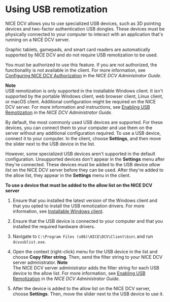 # Using USB remotization<a name="using-usb"></a>

NICE DCV allows you to use specialized USB devices, such as 3D pointing devices and two\-factor authentication USB dongles\. These devices must be physically connected to your computer to interact with an application that's running on a NICE DCV server\.

Graphic tablets, gamepads, and smart card readers are automatically supported by NICE DCV and do not require USB remotization to be used\.

You must be authorized to use this feature\. If you are not authorized, the functionality is not available in the client\. For more information, see [Configuring NICE DCV Authorization](https://docs.aws.amazon.com/dcv/latest/adminguide/security-authorization.html) in the *NICE DCV Administrator Guide*\.

**Note**  
USB remotization is only supported in the installable Windows client\. It isn't supported by the portable Windows client, web browser client, Linux client, or macOS client\. Additional configuration might be required on the NICE DCV server\. For more information and instructions, see [Enabling USB Remotization](https://docs.aws.amazon.com/dcv/latest/adminguide/manage-usb-remote.html) in the *NICE DCV Administrator Guide*\.

By default, the most commonly used USB devices are supported\. For these devices, you can connect them to your computer and use them on the server without any additional configuration required\. To use a USB device, connect it to your computer\. In the client, choose **Settings**, and then move the slider next to the USB device in the list\.

However, some specialized USB devices aren't supported in the default configuration\. Unsupported devices don't appear in the **Settings** menu after they're connected\. These devices must be added to the USB device *allow list* on the NICE DCV server before they can be used\. After they're added to the allow list, they appear in the **Settings** menu in the client\.

**To use a device that must be added to the allow list on the NICE DCV server**

1. Ensure that you installed the latest version of the Windows client and that you opted to install the USB remotization drivers\. For more information, see [Installable Windows client](client-windows.md#client-windows-install)\.

1. Ensure that the USB device is connected to your computer and that you installed the required hardware drivers\.

1. Navigate to `C:\Program Files (x86)\NICE\DCV\Client\bin\` and run `dcvusblist.exe`\.

1. Open the context \(right\-click\) menu for the USB device in the list and choose **Copy filter string**\. Then, send the filter string to your NICE DCV server administrator\.
**Note**  
The NICE DCV server administrator adds the filter string for each USB device to the allow list\. For more information, see [Enabling USB Remotization](https://docs.aws.amazon.com/dcv/latest/adminguide/manage-usb-remote.html) in the *NICE DCV Administrator Guide*\.

1. After the device is added to the allow list on the NICE DCV server, choose **Settings**\. Then, move the slider next to the USB device to use it\.